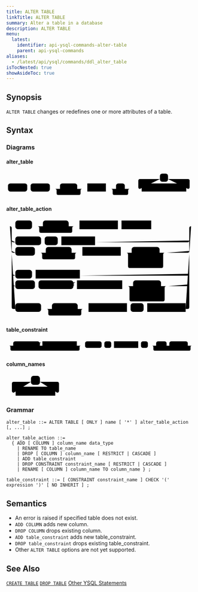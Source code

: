 ```yaml
---
title: ALTER TABLE
linkTitle: ALTER TABLE
summary: Alter a table in a database
description: ALTER TABLE
menu:
  latest:
    identifier: api-ysql-commands-alter-table
    parent: api-ysql-commands
aliases:
  - /latest/api/ysql/commands/ddl_alter_table
isTocNested: true
showAsideToc: true
---
```


## Synopsis
`ALTER TABLE` changes or redefines one or more attributes of a table.

## Syntax

### Diagrams

#### alter_table
<svg class="rrdiagram" version="1.1" xmlns:xlink="http://www.w3.org/1999/xlink" xmlns="http://www.w3.org/2000/svg" width="558" height="78" viewbox="0 0 558 78"><path class="connector" d="M0 50h5m57 0h10m57 0h30m51 0h20m-86 0q5 0 5 5v8q0 5 5 5h61q5 0 5-5v-8q0-5 5-5m5 0h10m55 0h30m26 0h20m-61 0q5 0 5 5v8q0 5 5 5h36q5 0 5-5v-8q0-5 5-5m5 0h30m-5 0q-5 0-5-5v-19q0-5 5-5h59m24 0h59q5 0 5 5v19q0 5-5 5m-5 0h25"/><rect class="literal" x="5" y="34" width="57" height="24" rx="7"/><text class="text" x="15" y="50">ALTER</text><rect class="literal" x="72" y="34" width="57" height="24" rx="7"/><text class="text" x="82" y="50">TABLE</text><rect class="literal" x="159" y="34" width="51" height="24" rx="7"/><text class="text" x="169" y="50">ONLY</text><a xlink:href="../grammar_diagrams#name"><rect class="rule" x="240" y="34" width="55" height="24"/><text class="text" x="250" y="50">name</text></a><rect class="literal" x="325" y="34" width="26" height="24" rx="7"/><text class="text" x="335" y="50">*</text><rect class="literal" x="455" y="5" width="24" height="24" rx="7"/><text class="text" x="465" y="21">,</text><a xlink:href="../grammar_diagrams#alter-table-action"><rect class="rule" x="401" y="34" width="132" height="24"/><text class="text" x="411" y="50">alter_table_action</text></a></svg>

#### alter_table_action
<svg class="rrdiagram" version="1.1" xmlns:xlink="http://www.w3.org/1999/xlink" xmlns="http://www.w3.org/2000/svg" width="520" height="277" viewbox="0 0 520 277"><path class="connector" d="M0 21h25m46 0h30m71 0h20m-106 0q5 0 5 5v8q0 5 5 5h81q5 0 5-5v-8q0-5 5-5m5 0h10m106 0h10m82 0h115m-500 39q0 5 5 5h5m71 0h10m36 0h10m93 0h255q5 0 5-5m-490 29q0 5 5 5h5m54 0h30m71 0h20m-106 0q5 0 5 5v8q0 5 5 5h81q5 0 5-5v-8q0-5 5-5m5 0h10m106 0h30m77 0h20m-107 24q0 5 5 5h5m77 0h5q5 0 5-5m-102-24q5 0 5 5v32q0 5 5 5h87q5 0 5-5v-32q0-5 5-5m5 0h57q5 0 5-5m-490 63q0 5 5 5h5m46 0h10m122 0h297q5 0 5-5m-490 29q0 5 5 5h5m54 0h10m96 0h10m125 0h30m77 0h20m-107 24q0 5 5 5h5m77 0h5q5 0 5-5m-102-24q5 0 5 5v32q0 5 5 5h87q5 0 5-5v-32q0-5 5-5m5 0h53q5 0 5-5m-495-160q5 0 5 5v218q0 5 5 5h5m71 0h30m71 0h20m-106 0q5 0 5 5v8q0 5 5 5h81q5 0 5-5v-8q0-5 5-5m5 0h10m106 0h10m36 0h10m106 0h5q5 0 5-5v-218q0-5 5-5m5 0h5"/><rect class="literal" x="25" y="5" width="46" height="24" rx="7"/><text class="text" x="35" y="21">ADD</text><rect class="literal" x="101" y="5" width="71" height="24" rx="7"/><text class="text" x="111" y="21">COLUMN</text><a xlink:href="../grammar_diagrams#column-name"><rect class="rule" x="202" y="5" width="106" height="24"/><text class="text" x="212" y="21">column_name</text></a><a xlink:href="../grammar_diagrams#data-type"><rect class="rule" x="318" y="5" width="82" height="24"/><text class="text" x="328" y="21">data_type</text></a><rect class="literal" x="25" y="49" width="71" height="24" rx="7"/><text class="text" x="35" y="65">RENAME</text><rect class="literal" x="106" y="49" width="36" height="24" rx="7"/><text class="text" x="116" y="65">TO</text><a xlink:href="../grammar_diagrams#table-name"><rect class="rule" x="152" y="49" width="93" height="24"/><text class="text" x="162" y="65">table_name</text></a><rect class="literal" x="25" y="78" width="54" height="24" rx="7"/><text class="text" x="35" y="94">DROP</text><rect class="literal" x="109" y="78" width="71" height="24" rx="7"/><text class="text" x="119" y="94">COLUMN</text><a xlink:href="../grammar_diagrams#column-name"><rect class="rule" x="210" y="78" width="106" height="24"/><text class="text" x="220" y="94">column_name</text></a><rect class="literal" x="346" y="78" width="77" height="24" rx="7"/><text class="text" x="356" y="94">RESTRICT</text><rect class="literal" x="346" y="107" width="77" height="24" rx="7"/><text class="text" x="356" y="123">CASCADE</text><rect class="literal" x="25" y="141" width="46" height="24" rx="7"/><text class="text" x="35" y="157">ADD</text><a xlink:href="../grammar_diagrams#table-constraint"><rect class="rule" x="81" y="141" width="122" height="24"/><text class="text" x="91" y="157">table_constraint</text></a><rect class="literal" x="25" y="170" width="54" height="24" rx="7"/><text class="text" x="35" y="186">DROP</text><rect class="literal" x="89" y="170" width="96" height="24" rx="7"/><text class="text" x="99" y="186">CONSTRAINT</text><a xlink:href="../grammar_diagrams#constraint-name"><rect class="rule" x="195" y="170" width="125" height="24"/><text class="text" x="205" y="186">constraint_name</text></a><rect class="literal" x="350" y="170" width="77" height="24" rx="7"/><text class="text" x="360" y="186">RESTRICT</text><rect class="literal" x="350" y="199" width="77" height="24" rx="7"/><text class="text" x="360" y="215">CASCADE</text><rect class="literal" x="25" y="233" width="71" height="24" rx="7"/><text class="text" x="35" y="249">RENAME</text><rect class="literal" x="126" y="233" width="71" height="24" rx="7"/><text class="text" x="136" y="249">COLUMN</text><a xlink:href="../grammar_diagrams#column-name"><rect class="rule" x="227" y="233" width="106" height="24"/><text class="text" x="237" y="249">column_name</text></a><rect class="literal" x="343" y="233" width="36" height="24" rx="7"/><text class="text" x="353" y="249">TO</text><a xlink:href="../grammar_diagrams#column-name"><rect class="rule" x="389" y="233" width="106" height="24"/><text class="text" x="399" y="249">column_name</text></a></svg>

#### table_constraint
<svg class="rrdiagram" version="1.1" xmlns:xlink="http://www.w3.org/1999/xlink" xmlns="http://www.w3.org/2000/svg" width="684" height="49" viewbox="0 0 684 49"><path class="connector" d="M0 21h25m96 0h10m125 0h20m-266 0q5 0 5 5v8q0 5 5 5h241q5 0 5-5v-8q0-5 5-5m5 0h10m60 0h10m25 0h10m88 0h10m25 0h30m38 0h10m67 0h20m-150 0q5 0 5 5v8q0 5 5 5h125q5 0 5-5v-8q0-5 5-5m5 0h5"/><rect class="literal" x="25" y="5" width="96" height="24" rx="7"/><text class="text" x="35" y="21">CONSTRAINT</text><a xlink:href="../grammar_diagrams#constraint-name"><rect class="rule" x="131" y="5" width="125" height="24"/><text class="text" x="141" y="21">constraint_name</text></a><rect class="literal" x="286" y="5" width="60" height="24" rx="7"/><text class="text" x="296" y="21">CHECK</text><rect class="literal" x="356" y="5" width="25" height="24" rx="7"/><text class="text" x="366" y="21">(</text><a xlink:href="../grammar_diagrams#expression"><rect class="rule" x="391" y="5" width="88" height="24"/><text class="text" x="401" y="21">expression</text></a><rect class="literal" x="489" y="5" width="25" height="24" rx="7"/><text class="text" x="499" y="21">)</text><rect class="literal" x="544" y="5" width="38" height="24" rx="7"/><text class="text" x="554" y="21">NO</text><rect class="literal" x="592" y="5" width="67" height="24" rx="7"/><text class="text" x="602" y="21">INHERIT</text></svg>

#### column_names
<svg class="rrdiagram" version="1.1" xmlns:xlink="http://www.w3.org/1999/xlink" xmlns="http://www.w3.org/2000/svg" width="156" height="63" viewbox="0 0 156 63"><path class="connector" d="M0 50h25m-5 0q-5 0-5-5v-19q0-5 5-5h46m24 0h46q5 0 5 5v19q0 5-5 5m-5 0h25"/><rect class="literal" x="66" y="5" width="24" height="24" rx="7"/><text class="text" x="76" y="21">,</text><a xlink:href="../grammar_diagrams#column-name"><rect class="rule" x="25" y="34" width="106" height="24"/><text class="text" x="35" y="50">column_name</text></a></svg>

### Grammar
```
alter_table ::= ALTER TABLE [ ONLY ] name [ '*' ] alter_table_action [, ...] ;

alter_table_action ::=
  { ADD [ COLUMN ] column_name data_type
    | RENAME TO table_name
    | DROP [ COLUMN ] column_name [ RESTRICT | CASCADE ]
    | ADD table_constraint
    | DROP CONSTRAINT constraint_name [ RESTRICT | CASCADE ]
    | RENAME [ COLUMN ] column_name TO column_name } ;

table_constraint ::= [ CONSTRAINT constraint_name ] CHECK '(' expression ')' [ NO INHERIT ] ;
```

## Semantics

- An error is raised if specified table does not exist.
- `ADD COLUMN` adds new column.
- `DROP COLUMN` drops existing column.
- `ADD table_constraint` adds new table_constraint.
- `DROP table_constraint` drops existing table_constraint.
- Other `ALTER TABLE` options are not yet supported.

## See Also
[`CREATE TABLE`](../ddl_create_table)
[`DROP TABLE`](../ddl_drop_table)
[Other YSQL Statements](..)
